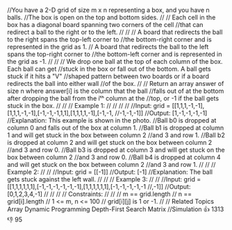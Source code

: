 //You have a 2-D grid of size m x n representing a box, and you have n balls. 
//The box is open on the top and bottom sides. 
//
// Each cell in the box has a diagonal board spanning two corners of the cell 
//that can redirect a ball to the right or to the left. 
//
// 
// A board that redirects the ball to the right spans the top-left corner to 
//the bottom-right corner and is represented in the grid as 1. 
// A board that redirects the ball to the left spans the top-right corner to 
//the bottom-left corner and is represented in the grid as -1. 
// 
//
// We drop one ball at the top of each column of the box. Each ball can get 
//stuck in the box or fall out of the bottom. A ball gets stuck if it hits a "V" 
//shaped pattern between two boards or if a board redirects the ball into either wall 
//of the box. 
//
// Return an array answer of size n where answer[i] is the column that the ball 
//falls out of at the bottom after dropping the ball from the iᵗʰ column at the 
//top, or -1 if the ball gets stuck in the box. 
//
// 
// Example 1: 
//
// 
//
// 
//Input: grid = [[1,1,1,-1,-1],[1,1,1,-1,-1],[-1,-1,-1,1,1],[1,1,1,1,-1],[-1,-1,
//-1,-1,-1]]
//Output: [1,-1,-1,-1,-1]
//Explanation: This example is shown in the photo.
//Ball b0 is dropped at column 0 and falls out of the box at column 1.
//Ball b1 is dropped at column 1 and will get stuck in the box between column 2 
//and 3 and row 1.
//Ball b2 is dropped at column 2 and will get stuck on the box between column 2 
//and 3 and row 0.
//Ball b3 is dropped at column 3 and will get stuck on the box between column 2 
//and 3 and row 0.
//Ball b4 is dropped at column 4 and will get stuck on the box between column 2 
//and 3 and row 1.
// 
//
// Example 2: 
//
// 
//Input: grid = [[-1]]
//Output: [-1]
//Explanation: The ball gets stuck against the left wall.
// 
//
// Example 3: 
//
// 
//Input: grid = [[1,1,1,1,1,1],[-1,-1,-1,-1,-1,-1],[1,1,1,1,1,1],[-1,-1,-1,-1,-1
//,-1]]
//Output: [0,1,2,3,4,-1]
// 
//
// 
// Constraints: 
//
// 
// m == grid.length 
// n == grid[i].length 
// 1 <= m, n <= 100 
// grid[i][j] is 1 or -1. 
// 
// Related Topics Array Dynamic Programming Depth-First Search Matrix 
//Simulation 👍 1313 👎 95
